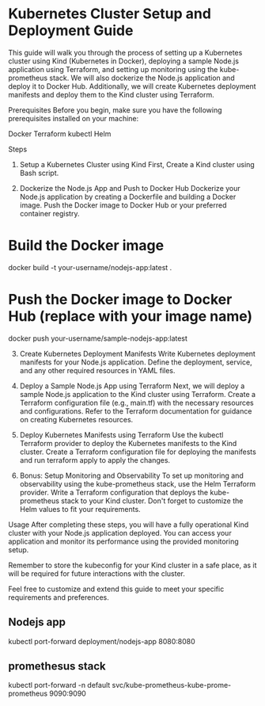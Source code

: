 #                                                             Kubernetes Cluster Setup and Deployment Guide

This guide will walk you through the process of setting up a Kubernetes cluster using Kind (Kubernetes in Docker), deploying a sample Node.js application using Terraform, and setting up monitoring using the kube-prometheus stack. We will also dockerize the Node.js application and deploy it to Docker Hub. Additionally, we will create Kubernetes deployment manifests and deploy them to the Kind cluster using Terraform.

Prerequisites
Before you begin, make sure you have the following prerequisites installed on your machine:

Docker
Terraform
kubectl
Helm 

Steps
1. Setup a Kubernetes Cluster using Kind
First, Create a Kind cluster using Bash script.

2. Dockerize the Node.js App and Push to Docker Hub
Dockerize your Node.js application by creating a Dockerfile and building a Docker image. Push the Docker image to Docker Hub or your preferred container registry.

# Build the Docker image
docker build -t your-username/nodejs-app:latest .

# Push the Docker image to Docker Hub (replace with your image name)
docker push your-username/sample-nodejs-app:latest

3. Create Kubernetes Deployment Manifests
Write Kubernetes deployment manifests for your Node.js application. Define the deployment, service, and any other required resources in YAML files.

4. Deploy a Sample Node.js App using Terraform
Next, we will deploy a sample Node.js application to the Kind cluster using Terraform. Create a Terraform configuration file (e.g., main.tf) with the necessary resources and configurations. Refer to the Terraform documentation for guidance on creating Kubernetes resources.

5. Deploy Kubernetes Manifests using Terraform
Use the kubectl Terraform provider to deploy the Kubernetes manifests to the Kind cluster. Create a Terraform configuration file for deploying the manifests and run terraform apply to apply the changes.

6. Bonus: Setup Monitoring and Observability
To set up monitoring and observability using the kube-prometheus stack, use the Helm Terraform provider. Write a Terraform configuration that deploys the kube-prometheus stack to your Kind cluster. Don't forget to customize the Helm values to fit your requirements.

Usage
After completing these steps, you will have a fully operational Kind cluster with your Node.js application deployed. You can access your application and monitor its performance using the provided monitoring setup.

Remember to store the kubeconfig for your Kind cluster in a safe place, as it will be required for future interactions with the cluster.

Feel free to customize and extend this guide to meet your specific requirements and preferences.

##  Nodejs app 
kubectl port-forward deployment/nodejs-app 8080:8080

## promethesus stack
kubectl port-forward -n default svc/kube-prometheus-kube-prome-prometheus 9090:9090